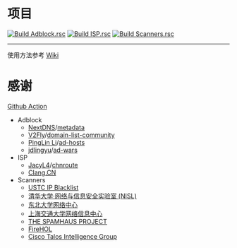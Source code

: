 # 项目
[![Build Adblock.rsc](https://github.com/Hao0920/Router_OS.rsc/actions/workflows/Adblock.yml/badge.svg)](https://github.com/Hao0920/Router_OS.rsc/actions/workflows/Adblock.yml)
[![Build ISP.rsc](https://github.com/Hao0920/Router_OS.rsc/actions/workflows/ISP.yml/badge.svg)](https://github.com/Hao0920/Router_OS.rsc/actions/workflows/ISP.yml)
[![Build Scanners.rsc](https://github.com/Hao0920/Router_OS.rsc/actions/workflows/Scanners.yml/badge.svg)](https://github.com/Hao0920/Router_OS.rsc/actions/workflows/Scanners.yml)
***
使用方法参考 [Wiki](https://github.com/Hao0920/Router_OS.rsc/wiki)
# 感谢
[Github Action](https://github.com/features/actions)
* Adblock
  - [NextDNS](https://github.com/nextdns)/[metadata](https://github.com/nextdns/metadata)
  - [V2Fly](https://github.com/v2fly)/[domain-list-community](https://github.com/v2fly/domain-list-community)
  - [PingLin Li](https://github.com/ilpl)/[ad-hosts](https://github.com/ilpl/ad-hosts)
  - [jdlingyu](https://github.com/jdlingyu)/[ad-wars](https://github.com/jdlingyu/ad-wars)
* ISP
  - [JacyL4](https://github.com/jacyl4)/[chnroute](https://github.com/jacyl4/chnroute)
  - [Clang.CN](https://ispip.clang.cn)
* Scanners
  - [USTC IP Blacklist](https://blackip.ustc.edu.cn/)
  - [清华大学·网络与信息安全实验室 (NISL)](https://netsec.ccert.edu.cn/chs/)
  - [东北大学网络中心](http://antivirus.neu.edu.cn/scan/)
  - [上海交通大学网络信息中心](https://net.sjtu.edu.cn/index.htm)
  - [THE SPAMHAUS PROJECT](https://www.spamhaus.org/)
  - [FireHOL](https://firehol.org/)
  - [Cisco Talos Intelligence Group](https://talosintelligence.com/)
